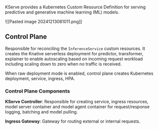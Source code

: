KServe provides a Kubernetes Custom Resource Definition for serving predictive and generative machine learning (ML) models.

![[Pasted image 20241213081011.png]]

## Control Plane

Responsible for reconciling the `InferenceService` custom resources. It creates the Knative serverless deployment for predictor, transformer, explainer to enable autoscaling based on incoming request workload including scaling down to zero when no traffic is received.

When raw deployment mode is enabled, control plane creates Kubernetes deployment, service, ingress, HPA.

### Control Plane Components

**KServe Controller**: Responsible for creating service, ingress resources, model server container
and model agent container for request/response logging, batching and model pulling.

**Ingress Gateway**: Gateway for routing external or internal requests.
